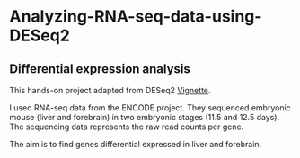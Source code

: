 # Analyzing-RNA-seq-data-using-DESeq2
## Differential expression analysis
This hands-on project adapted from DESeq2 <a href="https://bioconductor.org/packages/devel/bioc/vignettes/DESeq2/inst/doc/DESeq2.html" target="_blank">Vignette</a>.

I used RNA-seq data from the ENCODE project. They sequenced embryonic mouse (liver and forebrain) in two embryonic stages (11.5 and 12.5 days). The sequencing data represents the raw read counts per gene.

The aim is to find genes differential expressed in liver and forebrain.
